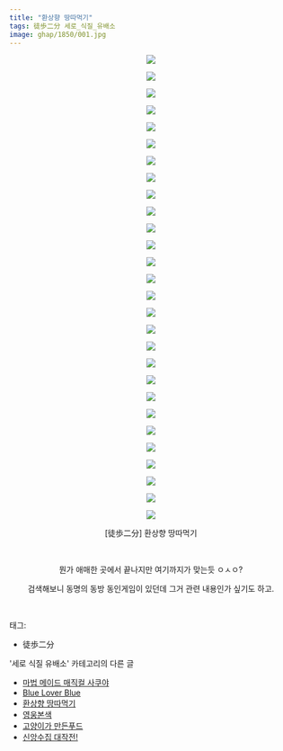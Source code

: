 ```yaml
---
title: "환상향 땅따먹기"
tags: 徒歩二分 세로_식질_유배소
image: ghap/1850/001.jpg
---
```

<div class="article">
<p style="text-align: center; clear: none; float: none;"><img src="{{ site.nasurl }}/ghap/1850/001.jpg"/></p>
<p style="text-align: center; clear: none; float: none;"><img src="{{ site.nasurl }}/ghap/1850/002.jpg"/></p>
<p style="text-align: center; clear: none; float: none;"><img src="{{ site.nasurl }}/ghap/1850/003.jpg"/></p>
<p style="text-align: center; clear: none; float: none;"><img src="{{ site.nasurl }}/ghap/1850/004.jpg"/></p>
<p style="text-align: center; clear: none; float: none;"><img src="{{ site.nasurl }}/ghap/1850/005.jpg"/></p>
<p style="text-align: center; clear: none; float: none;"><img src="{{ site.nasurl }}/ghap/1850/006.jpg"/></p>
<p style="text-align: center; clear: none; float: none;"><img src="{{ site.nasurl }}/ghap/1850/007.jpg"/></p>
<p style="text-align: center; clear: none; float: none;"><img src="{{ site.nasurl }}/ghap/1850/008.jpg"/></p>
<p style="text-align: center; clear: none; float: none;"><img src="{{ site.nasurl }}/ghap/1850/009.jpg"/></p>
<p style="text-align: center; clear: none; float: none;"><img src="{{ site.nasurl }}/ghap/1850/010.jpg"/></p>
<p style="text-align: center; clear: none; float: none;"><img src="{{ site.nasurl }}/ghap/1850/011.jpg"/></p>
<p style="text-align: center; clear: none; float: none;"><img src="{{ site.nasurl }}/ghap/1850/012.jpg"/></p>
<p style="text-align: center; clear: none; float: none;"><img src="{{ site.nasurl }}/ghap/1850/013.jpg"/></p>
<p style="text-align: center; clear: none; float: none;"><img src="{{ site.nasurl }}/ghap/1850/014.jpg"/></p>
<p style="text-align: center; clear: none; float: none;"><img src="{{ site.nasurl }}/ghap/1850/015.jpg"/></p>
<p style="text-align: center; clear: none; float: none;"><img src="{{ site.nasurl }}/ghap/1850/016.jpg"/></p>
<p style="text-align: center; clear: none; float: none;"><img src="{{ site.nasurl }}/ghap/1850/017.jpg"/></p>
<p style="text-align: center; clear: none; float: none;"><img src="{{ site.nasurl }}/ghap/1850/018.jpg"/></p>
<p style="text-align: center; clear: none; float: none;"><img src="{{ site.nasurl }}/ghap/1850/019.jpg"/></p>
<p style="text-align: center; clear: none; float: none;"><img src="{{ site.nasurl }}/ghap/1850/020.jpg"/></p>
<p style="text-align: center; clear: none; float: none;"><img src="{{ site.nasurl }}/ghap/1850/021.jpg"/></p>
<p style="text-align: center; clear: none; float: none;"><img src="{{ site.nasurl }}/ghap/1850/022.jpg"/></p>
<p style="text-align: center; clear: none; float: none;"><img src="{{ site.nasurl }}/ghap/1850/023.jpg"/></p>
<p style="text-align: center; clear: none; float: none;"><img src="{{ site.nasurl }}/ghap/1850/024.jpg"/></p>
<p style="text-align: center; clear: none; float: none;"><img src="{{ site.nasurl }}/ghap/1850/025.jpg"/></p>
<p style="text-align: center; clear: none; float: none;"><img src="{{ site.nasurl }}/ghap/1850/026.jpg"/></p>
<p style="text-align: center; clear: none; float: none;"><img src="{{ site.nasurl }}/ghap/1850/027.jpg"/></p>
<p style="text-align: center; clear: none; float: none;"><img src="{{ site.nasurl }}/ghap/1850/028.jpg"/></p>
<p style="text-align: center; clear: none; float: none;">[徒歩二分] 환상향 땅따먹기</p>
<p style="text-align: center; clear: none; float: none;"><br/></p>
<p style="text-align: center; clear: none; float: none;">뭔가 애매한 곳에서 끝나지만 여기까지가 맞는듯 ㅇㅅㅇ?</p>
<p style="text-align: center; clear: none; float: none;">검색해보니 동명의 동방 동인게임이 있던데 그거 관련 내용인가 싶기도 하고.</p>
<p><br/></p>
</div><div class="tagTrail">
<p>태그: </p>
<ul>
<li>徒歩二分</li>
</ul>
</div><div class="another">
<p>'세로 식질 유배소' 카테고리의 다른 글</p>
<ul>
<li><a href="/2016-08-30-ghap_1920">마법 메이드 매직컬 사쿠야</a></li>
<li><a href="/2016-08-27-ghap_1860">Blue Lover Blue</a></li>
<li><a href="/2016-08-26-ghap_1850">환상향 땅따먹기</a></li>
<li><a href="/2016-08-23-ghap_1794">영웅본색</a></li>
<li><a href="/2016-08-23-ghap_1792">고양이가 만든푸드</a></li>
<li><a href="/2016-08-21-ghap_1747">신앙수집 대작전!</a></li>
</ul>
</div><div class="cb_module cb_fluid">
<div class="cb_wrt cb_profile">
</div><!-- commentList close -->
</div>